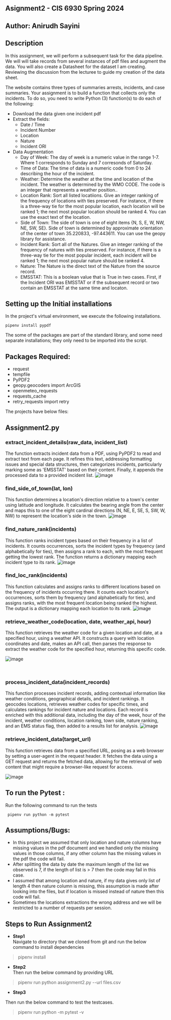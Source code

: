 ## Asignment2 - CIS 6930 Spring 2024 

## Author: Anirudh Sayini

## Description

In this assignment, we will perform a subsequent task for the data pipeline. We will will take records from several instances of pdf files and augment the data. You will also create a Datasheet for the dataset I am creating. Reviewing the discussion from the lecturee to guide my creation of the data sheet.

The website contains three types of summaries arrests, incidents, and case summaries. Your assignment is to build a function that collects only the incidents. To do so, you need to write Python (3) function(s) to do each of the following:

- Download the data given one incident pdf
- Extract the fields:
  - Date / Time
  - Incident Number
  - Location
  - Nature
  - Incident ORI
- Data Augmentation
  - Day of Week: The day of week is a numeric value in the range 1-7. Where 1 corresponds to Sunday and 7 corresonds of Saturday.
  - Time of Data: The time of data is a numeric code from 0 to 24 describing the hour of the incident.
  - Weather: Determine the weather at the time and location of the incident. The weather is determined by the WMO CODE. The code is an integer that represents a weather position..
  - Location Rank: Sort all listed locatiions. Give an integer ranking of the frequency of locations with ties preserved. For instance, if there is a three-way tie for the most popular location, each location will be         ranked 1; the next most popular location should be ranked 4. You can use the exact text of the location.
  - Side of Town: The side of town is one of eight items {N, S, E, W, NW, NE, SW, SE}. Side of town is determined by approximate orientation of the center of town 35.220833, -97.443611. You can use the geopy library for      assistance.
  - Incident Rank: Sort all of the Natures. Give an integer ranking of the frequency of natures with ties preserved. For instance, if there is a three-way tie for the most popular incident, each incident will be ranked 1; the next most popular nature should be ranked 4.
  - Nature: The Nature is the direct text of the Nature from the source record.
  - EMSSTAT: This is a boolean value that is True in two cases. First, if the Incident ORI was EMSSTAT or if the subsequent record or two contain an EMSSTAT at the same time and locaton.

## Setting up the Initial installations 
In the project's virtual environment, we execute the following installations. 
~~~
pipenv install pypdf
~~~
The some of the packages are part of the standard library, and some need separate installations; they only need to be imported into the script.


## Packages Required:

- request
- tempfile
- PyPDF2
- geopy.geocoders import ArcGIS
- openmeteo_requests
- requests_cache
- retry_requests import retry

The projects have below files: 

## Assignment2.py

### **extract_incident_details(raw_data, incident_list)**

The function extracts incident data from a PDF, using PyPDF2 to read and extract text from each page. It refines this text, addressing formatting issues and special data structures, then categorizes incidents, particularly marking some as 'EMSSTAT' based on their content. Finally, it appends the processed data to a provided incident list.
![image](https://github.com/Sayini-16/cis6930sp24-assignment2/assets/81869410/80092789-8b21-4120-8298-2033ef0f3edc)

### **find_side_of_town(lat, lon)**
This function determines a location's direction relative to a town's center using latitude and longitude. It calculates the bearing angle from the center and maps this to one of the eight cardinal directions (N, NE, E, SE, S, SW, W, NW) to represent the location's side in the town.
![image](https://github.com/Sayini-16/cis6930sp24-assignment2/assets/81869410/33f84c03-c852-444e-91b8-0d51645f6689)

### **find_nature_rank(incidents)**
This function ranks incident types based on their frequency in a list of incidents. It counts occurrences, sorts the incident types by frequency (and alphabetically for ties), then assigns a rank to each, with the most frequent getting the lowest rank. The function returns a dictionary mapping each incident type to its rank.
![image](https://github.com/Sayini-16/cis6930sp24-assignment2/assets/81869410/45d9db5d-7123-4288-a778-a4e3cccda22e)


### **find_loc_rank(incidents)**
This function calculates and assigns ranks to different locations based on the frequency of incidents occurring there. It counts each location's occurrences, sorts them by frequency (and alphabetically for ties), and assigns ranks, with the most frequent location being ranked the highest. The output is a dictionary mapping each location to its rank.
![image](https://github.com/Sayini-16/cis6930sp24-assignment2/assets/81869410/c684053b-abcd-4761-9ac0-63eb51f5a1e1)

### **retrieve_weather_code(location, date, weather_api, hour)**
This function retrieves the weather code for a given location and date, at a specified hour, using a weather API. It constructs a query with location coordinates and date, makes an API call, then parses the response to extract the weather code for the specified hour, returning this specific code.

![image](https://github.com/Sayini-16/cis6930sp24-assignment2/assets/81869410/5c2d2fce-5a37-4eaf-88fb-cc60da278758)

<br>

### **process_incident_data(incident_records)**
This function processes incident records, adding contextual information like weather conditions, geographical details, and incident rankings. It geocodes locations, retrieves weather codes for specific times, and calculates rankings for incident nature and locations. Each record is enriched with this additional data, including the day of the week, hour of the incident, weather conditions, location ranking, town side, nature ranking, and an EMS status flag, then added to a results list for analysis.
![image](https://github.com/Sayini-16/cis6930sp24-assignment2/assets/81869410/dec4765c-fe21-46e6-a336-d41668a6a07f)
<be>
### **retrieve_incident_data(target_url)**
This function retrieves data from a specified URL, posing as a web browser by setting a user-agent in the request header. It fetches the data using a GET request and returns the fetched data, allowing for the retrieval of web content that might require a browser-like request for access.

![image](https://github.com/Sayini-16/cis6930sp24-assignment2/assets/81869410/a2be73d6-9548-4850-bbe3-893035bc4634)


## To run the Pytest : 
Run the following command to run the tests
~~~
 pipenv run python -m pytest
~~~

## Assumptions/Bugs:

- In this project we assumed that only location and nature columns have missing values in the pdf document and we handled only the missing values in those columns, if any other column has the missing values in the pdf the code will fail. 
- After splitting the data by date the maximum length of the list we observed is 7, if the length of list is > 7 then the code may fail in this case.
- I assumed that among location and nature, if my data gives only list of length 4 then nature column is missing, this assumption is made after looking into the files, but if location is missed instead of nature then this code will fail.
- Sometimes the locations extractions the wrong address and we will be restricted to a number of requests per session.


## Steps to Run Assignment2


- **Step1** \
Navigate to directory that we cloned from git and run the below command to install dependencies

> pipenv install

- **Step2** \
Then run the below command by providing URL

> pipenv run python assignment2.py --url files.csv

- **Step3** 

Then run the below command to test the testcases. 

> pipenv run python -m pytest -v

